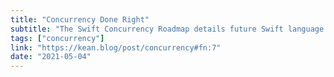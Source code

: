 ```yaml
---
title: "Concurrency Done Right"
subtitle: "The Swift Concurrency Roadmap details future Swift language features which plan to make concurrent programming in Swift convenient and safe. However, there are already several ways we can currently add concurrency to our projects, and in this post, Alex Grebenyuk shows us how to do it right."
tags: ["concurrency"]
link: "https://kean.blog/post/concurrency#fn:7"
date: "2021-05-04"
---
```

